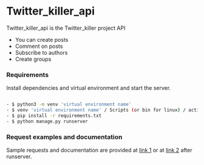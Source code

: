 # Twitter_killer_api
Twitter_killer_api is the Twitter_killer project API
* You can create posts 
* Comment on posts
* Subscribe to authors
* Create groups

### Requirements

Install dependencies and virtual environment and start the server.

```sh

- $ python3 -m venv 'virtual environment name'
- $ venv 'virtual environment name' / Scripts (or bin for linux) / activate
- $ pip install -r requirements.txt
- $ python manage.py runserver

```

### Request examples and documentation

Sample requests and documentation are provided at [link 1](http://127.0.0.1:8000/swagger/) or at [link 2](http://127.0.0.1:8000/redoc_main/) after runserver.

